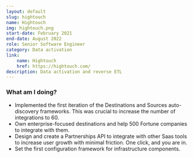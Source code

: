 ```yaml
---
layout: default
slug: hightouch
name: Hightouch
img: hightouch.png
start-date: February 2021
end-date: August 2022
role: Senior Software Engineer
category: Data activation
link:
    name: Hightouch
    href: https://hightouch.com/
description: Data activation and reverse ETL
---
```


### What am I doing?

- Implemented the first iteration of the Destinations and Sources auto-discovery frameworks. This was crucial to increase the number of integrations to 60.
- Own enterprise-focused destinations and help 500 Fortune companies to integrate with them.
- Design and create a Partnerships API to integrate with other Saas tools to increase user growth with minimal friction. One click, and you are in.
- Set the first configuration framework for infrastructure components.
